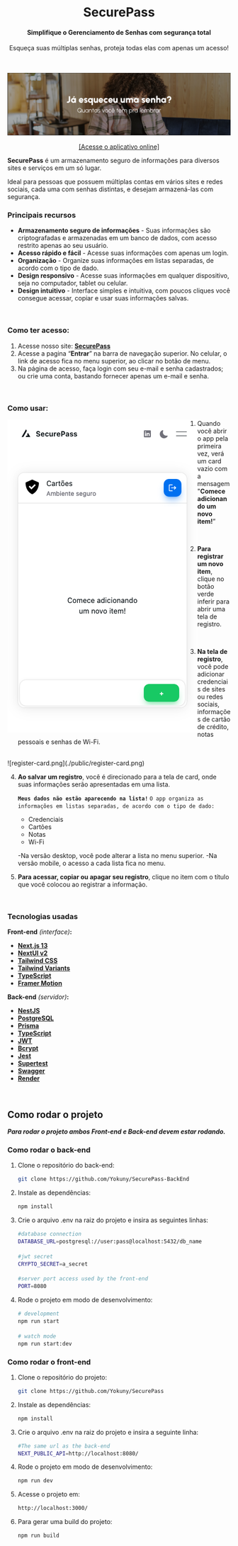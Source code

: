 
<h1 align="center">
SecurePass
</h1>
<h4 align="center">
Simplifique o Gerenciamento de Senhas com segurança total
</h4>
<div align="center">
Esqueça suas múltiplas senhas, proteja todas elas com apenas um acesso!
</div>
<br>
<br>

[![first-banner.png](./public/first-banner.png)](https://secure-pass-yokuny.vercel.app/)

<div align="center">

[[Acesse o aplicativo online]](https://secure-pass-yokuny.vercel.app/)

</div>

**SecurePass** é um armazenamento seguro de informações para diversos sites e serviços em um só lugar.

Ideal para pessoas que possuem múltiplas contas em vários sites e redes sociais, cada uma com senhas distintas, e desejam armazená-las com segurança.
<br>

### Principais recursos

- **Armazenamento seguro de informações** - Suas informações são criptografadas e armazenadas em um banco de dados, com acesso restrito apenas ao seu usuário.
- **Acesso rápido e fácil** - Acesse suas informações com apenas um login.
- **Organização** - Organize suas informações em listas separadas, de acordo com o tipo de dado.
- **Design responsivo** - Acesse suas informações em qualquer dispositivo, seja no computador, tablet ou celular.
- **Design intuitivo** - Interface simples e intuitiva, com poucos cliques você consegue acessar, copiar e usar suas informações salvas.
<br>

### Como ter acesso:

1. Acesse nosso site: **[SecurePass](https://secure-pass-yokuny.vercel.app/login)**
2. Acesse a pagina “**Entrar**” na barra de navegação superior.
No celular, o link de acesso fica no menu superior, ao clicar no botão de menu.
3. Na página de acesso, faça login com seu e-mail e senha cadastrados; ou crie uma conta, bastando fornecer apenas um e-mail e senha.
<br>

### Como usar:

<img src="./public/first-acess.png" alt="first-acess" align="left">

1. Quando você abrir o app pela primeira vez, verá um card vazio com a mensagem "**Comece adicionando um novo item!**”
<br>

2. **Para registrar um novo item**, clique no botão verde inferir para abrir uma tela de registro.
<br>

3. **Na tela de registro**, você pode adicionar credenciais de sites ou redes sociais, informações de cartão de crédito, notas pessoais e senhas de Wi-Fi.
<br>
![register-card.png](./public/register-card.png)

4. **Ao salvar um registro**, você é direcionado para a tela de card, onde suas informações serão apresentadas em uma lista.
    <br>

    <b>`Meus dados não estão aparecendo na lista!`</b>
    `O app organiza as informações em listas separadas, de acordo com o tipo de dado:`
    
    - Credenciais
    - Cartões
    - Notas
    - Wi-Fi
    
    -Na versão desktop, você pode alterar a lista no menu superior.
    -Na versão mobile, o acesso a cada lista fica no menu.
    <br>    
5. **Para acessar, copiar ou apagar seu registro**, clique no item com o título que você colocou ao registrar a informação.
<br>

### Tecnologias usadas


**Front-end** _(interface)_**:**
- **[Next.js 13](https://nextjs.org/docs/getting-started)**
- **[NextUI v2](https://nextui.org/)**
- **[Tailwind CSS](https://tailwindcss.com/)**
- **[Tailwind Variants](https://tailwind-variants.org)**
- **[TypeScript](https://www.typescriptlang.org/)**
- **[Framer Motion](https://www.framer.com/motion/)**

**Back-end** _(servidor)_**:**
- **[NestJS](https://nestjs.com/)**
- **[PostgreSQL](https://www.postgresql.org/)**
- **[Prisma](https://www.prisma.io/)**
- **[TypeScript](https://www.typescriptlang.org/)**
- **[JWT](https://jwt.io/)**
- **[Bcrypt](https://www.npmjs.com/package/bcrypt)**
- **[Jest](https://jestjs.io/)**
- **[Supertest](https://www.npmjs.com/package/supertest)**
- **[Swagger](https://swagger.io/)**
- **[Render](https://render.com/)**
<br>

## Como rodar o projeto

**_Para rodar o projeto ambos Front-end e Back-end devem estar rodando._**

### **Como rodar o back-end**

1. Clone o repositório do back-end:
    ```bash
    git clone https://github.com/Yokuny/SecurePass-BackEnd
    ```

2. Instale as dependências:
    ```bash
    npm install
    ```

3. Crie o arquivo .env na raiz do projeto e insira as seguintes linhas:
    ```bash
    #database connection
    DATABASE_URL=postgresql://user:pass@localhost:5432/db_name

    #jwt secret
    CRYPTO_SECRET=a_secret

    #server port access used by the front-end
    PORT=8080
    ```

4. Rode o projeto em modo de desenvolvimento:
    ```bash
    # development
    npm run start

    # watch mode
    npm run start:dev
    ```

### **Como rodar o front-end**

1. Clone o repositório do projeto:
    ```bash
    git clone https://github.com/Yokuny/SecurePass
    ```

2. Instale as dependências:
    ```bash
    npm install
    ```

3. Crie o arquivo .env na raiz do projeto e insira a seguinte linha:
    ```bash
    #The same url as the back-end
    NEXT_PUBLIC_API=http://localhost:8080/
    ```

4. Rode o projeto em modo de desenvolvimento:
    ```bash
    npm run dev
    ```

5. Acesse o projeto em:
    ```bash
    http://localhost:3000/
    ```

6. Para gerar uma build do projeto:
    ```bash
    npm run build
    ```
<br>